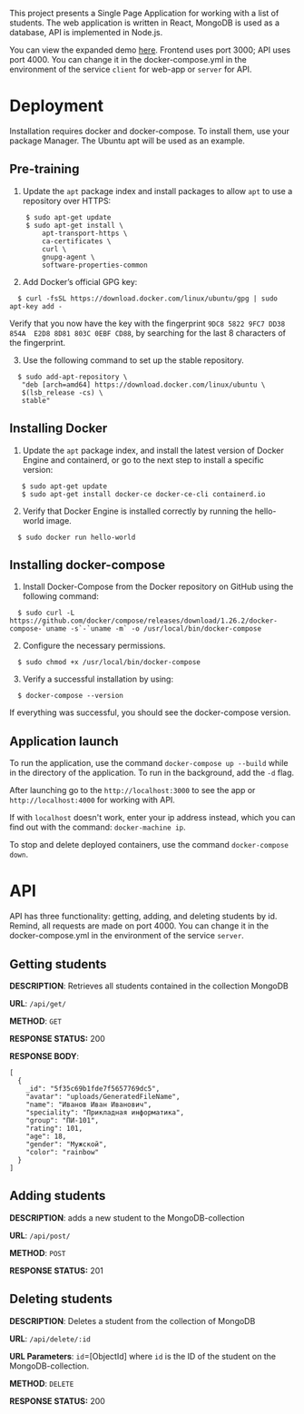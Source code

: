 This project presents a Single Page Application for working with a list of students. 
The web application is written in React, MongoDB is used as a database, API is implemented in Node.js.

You can view the expanded demo [here](http://165.232.74.148:3000). Frontend uses port 3000; API uses port 4000. You can change it in the docker-compose.yml in the environment of the service `client` for web-app or `server` for API.

# Deployment

Installation requires docker and docker-compose. To install them, use your package Manager. The Ubuntu apt will be used as an example.

## Pre-training

  1. Update the `apt` package index and install packages to allow `apt` to use a repository over HTTPS:

```
    $ sudo apt-get update
    $ sudo apt-get install \
        apt-transport-https \
        ca-certificates \
        curl \
        gnupg-agent \
        software-properties-common
```

  2. Add Docker’s official GPG key:
  ```
    $ curl -fsSL https://download.docker.com/linux/ubuntu/gpg | sudo apt-key add -
  ```
  Verify that you now have the key with the fingerprint `9DC8 5822 9FC7 DD38 854A  E2D8 8D81 803C 0EBF CD88`, by searching for the last 8 characters of the fingerprint.
  
  3. Use the following command to set up the stable repository.
  ```
    $ sudo add-apt-repository \
     "deb [arch=amd64] https://download.docker.com/linux/ubuntu \
     $(lsb_release -cs) \
     stable"
  ```
  
## Installing Docker

  1.  Update the `apt` package index, and install the latest version of Docker Engine and containerd, or go to the next step to install a specific version:
```
   $ sudo apt-get update
   $ sudo apt-get install docker-ce docker-ce-cli containerd.io
```

  2. Verify that Docker Engine is installed correctly by running the hello-world image.
  ```
    $ sudo docker run hello-world
  ```
  
## Installing docker-compose

  1. Install Docker-Compose from the Docker repository on GitHub using the following command:
  ```
    $ sudo curl -L https://github.com/docker/compose/releases/download/1.26.2/docker-compose-`uname -s`-`uname -m` -o /usr/local/bin/docker-compose
  ```
  2. Configure the necessary permissions.
  ```
    $ sudo chmod +x /usr/local/bin/docker-compose
  ```
  3. Verify a successful installation by using:
  ```
    $ docker-compose --version
  ```
  If everything was successful, you should see the docker-compose version.

## Application launch

  To run the application, use the command `docker-compose up --build` while in the directory of the application. To run in the background, add the `-d` flag.
  
  After launching go to the `http://localhost:3000` to see the app or `http://localhost:4000` for working with API.
  
  If with `localhost` doesn't work, enter your ip address instead, which you can find out with the command: `docker-machine ip`.
  
  To stop and delete deployed containers, use the command `docker-compose down`.
  
  
# API

API has three functionality: getting, adding, and deleting students by id. Remind, all requests are made on port 4000.
You can change it in the docker-compose.yml in the environment of the service `server`.

## Getting students

**DESCRIPTION**: Retrieves all students contained in the collection MongoDB

**URL**: `/api/get/`

**METHOD**: `GET`

**RESPONSE STATUS:** 200

**RESPONSE BODY**:
```
[
  {
    _id": "5f35c69b1fde7f5657769dc5",
    "avatar": "uploads/GeneratedFileName",
    "name": "Иванов Иван Иванович",
    "speciality": "Прикладная информатика",
    "group": "ПИ-101",
    "rating": 101,
    "age": 18,
    "gender": "Мужской",
    "color": "rainbow"
  }
]
```

## Adding students

**DESCRIPTION**: adds a new student to the MongoDB-collection

**URL**: `/api/post/`

**METHOD**: `POST`

**RESPONSE STATUS:** 201

## Deleting students

**DESCRIPTION**: Deletes a student from the collection of MongoDB

**URL**: `/api/delete/:id`

**URL Parameters**: `id`=[ObjectId] where `id` is the ID of the student on the MongoDB-collection.

**METHOD**: `DELETE`

**RESPONSE STATUS:** 200
